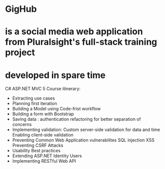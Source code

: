 # GigHub
# is a social media web application from Pluralsight's full-stack training project
# developed in spare time

C# ASP.NET MVC 5 
Course itinerary: 
- Extracting use cases
- Planning first iteration
- Building a Model using Code-frist workflow
- Building a form with Bootstrap
- Saving data : 
  authentication
  refactoring for better separation of concerns
- Implementing validation:
  Custom server-side validation for data and time
  Enabling client-side validation
- Preventing Common Web Application vulnerabilites
  SQL injection
  XSS
  Preventing CSRF Attacks
- Usability Best practices
- Extending ASP.NET Identity Users
- Implementing RESTful Web API
